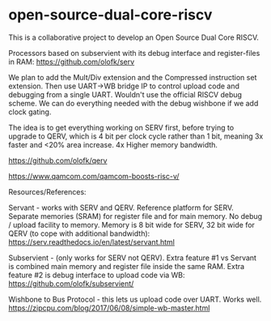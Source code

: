 # open-source-dual-core-riscv

This is a collaborative project to develop an Open Source Dual Core RISCV.

Processors based on subservient with its debug interface and register-files in RAM: https://github.com/olofk/serv

We plan to add the Mult/Div extension and the Compressed instruction set extension. Then use UART->WB bridge IP to control upload code and debugging from a single UART. Wouldn't use the official RISCV debug scheme. We can do everything needed with the debug wishbone if we add clock gating.

The idea is to get everything working on SERV first, before trying to upgrade to QERV, which is 4 bit per clock cycle rather than 1 bit, meaning 3x faster and <20% area increase. 4x Higher memory bandwidth. 

https://github.com/olofk/qerv 

https://www.qamcom.com/qamcom-boosts-risc-v/

Resources/References:

Servant - works with SERV and QERV. Reference platform for SERV. Separate memories (SRAM) for register file and for main memory. No debug / upload facility to memory. Memory is 8 bit wide for SERV, 32 bit wide for QERV (to cope with additional bandwidth): https://serv.readthedocs.io/en/latest/servant.html

Subservient - (only works for SERV not QERV). Extra feature #1 vs Servant is combined main memory and register file inside the same RAM. Extra feature #2 is debug interface to upload code via  WB: https://github.com/olofk/subservient/

Wishbone to Bus Protocol - this lets us upload code over UART. Works well. https://zipcpu.com/blog/2017/06/08/simple-wb-master.html 
			
